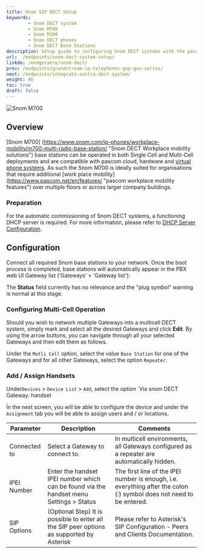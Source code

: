 ```yaml
---
title: Snom SIP DECT Setup
keywords: 
        - Snom DECT system
        - Snom M700
        - Snom M300
        - Snom DECT phones
        - Snom DECT Base Stations
description: Setup guide to configuring Snom DECT systems with the pascom PBX solution
url:  /endpoints/snom-dect-system-setup/
linkde: /endgeraete/snom-dect/
prev: /endpoints/grandstream-ip-telephones-gxp-gxv-series/
next: /endpoints/integrate-aastra-dect-system/
weight: 46
toc: true
draft: false
---
```


![Snom M700](/snom_m700_dect.png?width=600px)

## Overview

[Snom M700] (https://www.snom.com/ip-phones/workplace-mobility/m700-multi-radio-base-station/ "Snom DECT Workplace mobility solutions") base stations can be operated in both Single Cell and Multi-Cell deployments and are compatible with pascom cloud, hardware and [virtual phone systems](https://www.pascom.net/en/mobydick-virtual/). As such the Snom M700 is ideally suited for organisations that require additional [work place mobility] (https://www.pascom.net/en/features/ "pascom workplace mobility features") over multiple floors or across larger company buildings.

### Preparation

For the automatic commissioning of Snom DECT systems, a functioning DHCP server is required. For more information, please refer to [DHCP Server Configuration](https://www.pascom.net/en/documentation/mobydick/server/network-configuration/#dhcp-server-configuration "DCHP Server Configuration").

## Configuration
Connect all required Snom base stations to your network. Once the boot process is completed, base stations will automatically appear in the PBX web UI Gateway list ('Gateways' > 'Gateway list'):

The **Status** field currently has no relevance and the "plug symbol" warning is normal at this stage.

### Configuring Multi-Cell Operation
Should you wish to network multiple Gateways into a multicell DECT system, simply mark and select all the desired Gateways and click **Edit**. By using the arrow buttons, you can navigate through all your selected Gateways and then edit them as follows. 

Under the `Mutli Cell` option, select the value `Base Station` for one of the Gateways and for all other Gateways, select the option `Repeater`.

### Add / Assign Handsets
Under`Devices` > `Device List` > `Add`, select the option `Via snom DECT Gateway: handset

Ìn the next screen, you will be able to configure the device and under the `Assignment` tab you will be able to assign users and / or locations. 

|Parameter|Description|Comments|
|----|----|----|
|Connected to| Select a Gateway to connect to.|In multicell environments, all Gateways configured as a repeater are automatically hidden.|
|IPEI Number|Enter the handset IPEI number which can be found via the handset menu Settings > Status|The first line of the IPEI number is enough, i.e. everything after the colon (:) symbol does not need to be entered.|
|SIP Options| (Optional Step) It is possible to enter all the SIP peer options as supported by Asterisk| Please refer to Asterisk's SIP Configuration - Peers and Clients Documentation.|
